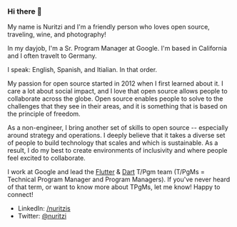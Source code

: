### Hi there 👋

My name is Nuritzi and I'm a friendly person who loves open source, traveling, wine, and photography!

In my dayjob, I'm a Sr. Program Manager at Google. I'm based in California and I often travelt to Germany. 

I speak: English, Spanish, and Itialian. In that order. 

My passion for open source started in 2012 when I first learned about it. I care a lot about social impact, and I love that open source allows people to collaborate across the globe. Open source enables people to solve to the challenges that they see in their areas, and it is something that is based on the principle of freedom. 

As a non-engineer, I bring another set of skills to open source -- especially around strategy and operations. I deeply believe that it takes a diverse set of people to build technology that scales and which is sustainable. As a result, I do my best to create environments of inclusivity and where people feel excited to collaborate. 

I work at Google and lead the [Flutter](https://github.com/flutter) & [Dart](https://github.com/dart-lang) T/Pgm team (T/PgMs = Technical Program Manager and Program Managers). If you've never heard of that term, or want to know more about TPgMs, let me know! Happy to connect!

- LinkedIn: [/nuritzis](https://www.linkedin.com/in/nuritzis/)
- Twitter: [@nuritzi](https://twitter.com/1nuritzi)


<!--
**nuritzi/nuritzi** is a ✨ _special_ ✨ repository because its `README.md` (this file) appears on your GitHub profile.

Here are some ideas to get you started:

- 🔭 I’m currently working on ...
- 🌱 I’m currently learning ...
- 👯 I’m looking to collaborate on ...
- 🤔 I’m looking for help with ...
- 💬 Ask me about ...
- 📫 How to reach me: ...
- 😄 Pronouns: ...
- ⚡ Fun fact: ...
-->
